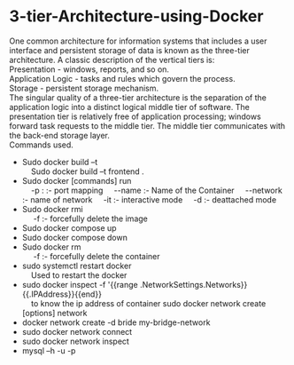 # 3-tier-Architecture-using-Docker


One common architecture for information systems that includes a user interface and persistent storage of data is known as the three-tier architecture. A classic description of the vertical tiers is:  
Presentation - windows, reports, and so on.  
Application Logic - tasks and rules which govern the process.  
Storage - persistent storage mechanism.  
The singular quality of a three-tier architecture is the separation of the application logic into a distinct logical middle tier of software. The presentation tier is relatively free of application processing; windows forward task requests to the middle tier. The middle tier communicates with the back-end storage layer.  
Commands used. 
<ul>
<li>Sudo docker build –t <image name> <path> </li>
&nbsp;&nbsp;&nbsp;&nbsp;Sudo docker build –t frontend .  
<li> Sudo docker [commands] run </li>
&nbsp;&nbsp;&nbsp;&nbsp;-p <port to run on localhost> : <post on which it is exposed> :- port mapping   
&nbsp;&nbsp;&nbsp;&nbsp;--name <name>:- Name of the Container    
&nbsp;&nbsp;&nbsp;&nbsp;--network <network name> :- name of network  
&nbsp;&nbsp;&nbsp;&nbsp;-it :- interactive mode  
&nbsp;&nbsp;&nbsp;&nbsp;-d :- deattached mode  
<li> Sudo docker rmi <image name> </li>
&nbsp;&nbsp;&nbsp;&nbsp; -f :- forcefully delete the image 
<li>Sudo docker compose up </li>  
<li>Sudo docker compose down </li>
<li>Sudo docker rm <container name> </li>  
&nbsp;&nbsp;&nbsp;&nbsp; -f :- forcefully delete the container  
<li>sudo systemctl restart docker </li>
 &nbsp;&nbsp;&nbsp;&nbsp;Used to restart the docker
<li>sudo docker inspect -f '{{range .NetworkSettings.Networks}}{{.IPAddress}}{{end}} <container name/id> </li>  
&nbsp;&nbsp;&nbsp;&nbsp;to know the ip address of container  
</li>sudo docker network create [options] network  </li>
<li>docker network create -d bride my-bridge-network  </li>
<li>sudo docker network connect <network name> <container name> </li>  
<li>sudo docker network inspect <network name>  </li>
<li>mysql –h <ip address> -u <user name> -p <password(if any)> </li> 
</ul>
 
